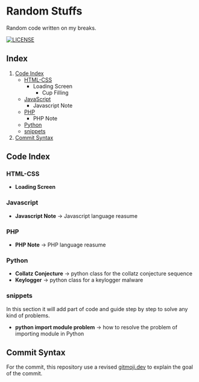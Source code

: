 # Random Stuffs
Random code written on my breaks.

[![LICENSE](https://img.shields.io/badge/license-BSD-green)](/LICENSE)

## Index
1. [Code Index](#code-index)
    * [HTML-CSS](#html-css)
        - Loading Screen
            - Cup Filling
    * [JavaScript](#javascript)
        - Javascript Note
    * [PHP](#php)
        - PHP Note
    * [Python](#python)
    * [snippets](#snippets)
2. [Commit Syntax](#commit-syntax)

## Code Index
### HTML-CSS
- **Loading Screen**
### Javascript
- **Javascript Note** -> Javascript language reasume
### PHP
- **PHP Note** -> PHP language reasume
### Python
- **Collatz Conjecture** -> python class for the collatz conjecture sequence
- **Keylogger** -> python class for a keylogger malware
### snippets
In this section it will add part of code and guide step by step to solve any kind of problems.
* **python import module problem** -> how to resolve the problem of importing module in Python

## Commit Syntax
For the commit, this repository use a revised [gitmoji.dev](http://www.gitmoji.dev) to explain the goal of the commit.